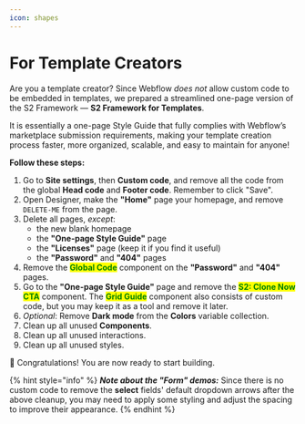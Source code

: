 ```yaml
---
icon: shapes
---
```


# For Template Creators

Are you a template creator? Since Webflow _does not_ allow custom code to be embedded in templates, we prepared a streamlined one-page version of the S2 Framework — **S2 Framework for Templates**.

It is essentially a one-page Style Guide that fully complies with Webflow’s marketplace submission requirements, making your template creation process faster, more organized, scalable, and easy to maintain for anyone!

**Follow these steps:**

1. Go to **Site settings**, then **Custom code**, and remove all the code from the global **Head code** and **Footer code**. Remember to click "Save".
2. Open Designer, make the **"Home"** page your homepage, and remove `DELETE-ME` from the page.
3. Delete all pages, _except_:
   * the new blank homepage
   * the **"One-page Style Guide"** page
   * the **"Licenses"** page (keep it if you find it useful)
   * the **"Password"** and **"404"** pages
4. Remove the <mark style="color:green;">**Global Code**</mark> component on the **"Password"** and **"404"** pages.
5. Go to the **"One-page Style Guide"** page and remove the <mark style="color:green;">**S2: Clone Now CTA**</mark> component. The <mark style="color:green;">**Grid Guide**</mark> component also consists of custom code, but you may keep it as a tool and remove it later.
6. _Optional_: Remove **Dark mode** from the **Colors** variable collection.
7. Clean up all unused **Components**.
8. Clean up all unused interactions.
9. Clean up all unused styles.

:tada: Congratulations! You are now ready to start building.

{% hint style="info" %}
_**Note about the "Form" demos:**_ Since there is no custom code to remove the **select** fields' default dropdown arrows after the above cleanup, you may need to apply some styling and adjust the spacing to improve their appearance.
{% endhint %}



